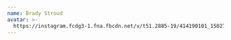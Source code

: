 ```yaml
---
name: Brady Stroud
avatar: >-
  https://instagram.fcdg3-1.fna.fbcdn.net/v/t51.2885-19/414190101_1502753243841322_7015112107600143067_n.jpg?stp=dst-jpg_s320x320&_nc_ht=instagram.fcdg3-1.fna.fbcdn.net&_nc_cat=110&_nc_ohc=nGbadof_if4Ab5K64K2&edm=AOQ1c0wBAAAA&ccb=7-5&oh=00_AfBeghJJ-kRNDF5Gg-nPpt5JggIuFgQX797hdZLLWrD7cQ&oe=6621FF45&_nc_sid=8b3546
---
```


